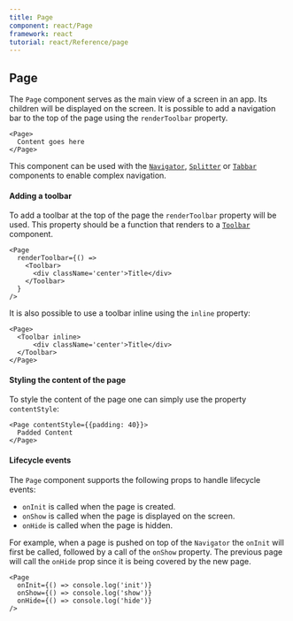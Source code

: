 ```yaml
---
title: Page
component: react/Page
framework: react
tutorial: react/Reference/page
---
```


## Page

The `Page` component serves as the main view of a screen in an app. Its children will be displayed on the screen. It is possible to add a navigation bar to the top of the page using the `renderToolbar` property.

```
<Page>
  Content goes here
</Page>
```

This component can be used with the [`Navigator`](Navigator.html), [`Splitter`](Splitter.html) or [`Tabbar`](Tabbar.html) components to enable complex navigation.

#### Adding a toolbar

To add a toolbar at the top of the page the `renderToolbar` property will be used. This property should be a function that renders to a [`Toolbar`](Toolbar.html) component.

```
<Page
  renderToolbar={() =>
    <Toolbar>
      <div className='center'>Title</div>
    </Toolbar>
  }
/>
```

It is also possible to use a toolbar inline using the `inline` property:

```
<Page>
  <Toolbar inline>
      <div className='center'>Title</div>
  </Toolbar>
</Page>
```

#### Styling the content of the page

To style the content of the page one can simply use the property `contentStyle`:

```
<Page contentStyle={{padding: 40}}>
  Padded Content
</Page>
```

#### Lifecycle events

The `Page` component supports the following props to handle lifecycle events:

* `onInit` is called when the page is created.
* `onShow` is called when the page is displayed on the screen.
* `onHide` is called when the page is hidden.

For example, when a page is pushed on top of the `Navigator` the `onInit` will first be called, followed by a call of the `onShow` property. The previous page will call the `onHide` prop since it is being covered by the new page.

```
<Page
  onInit={() => console.log('init')}
  onShow={() => console.log('show')}
  onHide={() => console.log('hide')}
/>
```
